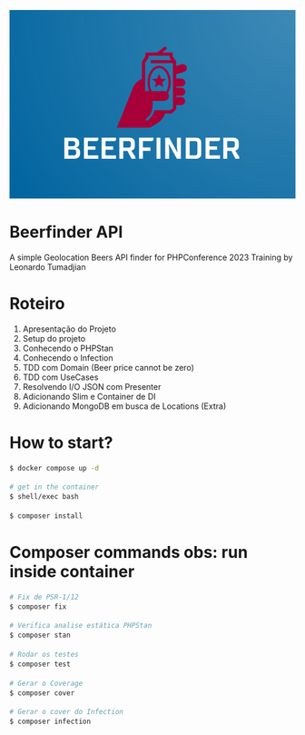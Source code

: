 ![BeerFinder - Find your gold](public/imgs/beer-finder.png "BeerFinder - Find your gold")

# Beerfinder API
A simple Geolocation Beers API finder for PHPConference 2023 Training by Leonardo Tumadjian

# Roteiro
1. Apresentação do Projeto
2. Setup do projeto
3. Conhecendo o PHPStan
4. Conhecendo o Infection
5. TDD com Domain (Beer price cannot be zero)
6. TDD com UseCases
7. Resolvendo I/O JSON com Presenter
8. Adicionando Slim e Container de DI
9. Adicionando MongoDB em busca de Locations (Extra)

# How to start?
```bash
$ docker compose up -d

# get in the container
$ shell/exec bash

$ composer install
```

# Composer commands obs: run inside container
```bash
# Fix de PSR-1/12
$ composer fix

# Verifica analise estática PHPStan
$ composer stan

# Rodar os testes
$ composer test

# Gerar o Coverage
$ composer cover

# Gerar o cover do Infection
$ composer infection
```
